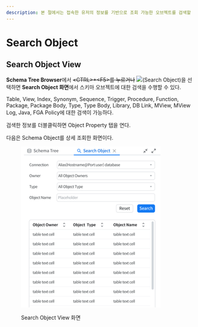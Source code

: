 ```yaml
---
description: 본 절에서는 접속한 유저의 정보를 기반으로 조회 가능한 오브젝트를 검색할 수 있는 기능을 설명한다.
---
```


# Search Object

## Search Object View <a href="#d5e2070" id="d5e2070"></a>

**Schema Tree Browser**에서 ~~\<CTRL>+\<F5>를 누르거나~~ ![](https://technet.tmax.co.kr/upload/download/online/tibero/pver-20170425-000001/user-guide/resources/figure\_search\_object.png)(Search Object)을 선택하면 **Search Object 화면**에서 스키마 오브젝트에 대한 검색을 수행할 수 있다.

Table, View, Index, Synonym, Sequence, Trigger, Procedure, Function, Package, Package Body, Type, Type Body, Library, DB Link, MView, MView Log, Java, FGA Policy에 대한 검색이 가능하다.

검색한 정보를 더블클릭하면 Object Property 탭을 연다.

다음은 Schema Object를 상세 조회한 화면이다.

<figure><img src="../../../.gitbook/assets/image (80).png" alt="" width="375"><figcaption><p>Search Object View 화면</p></figcaption></figure>
